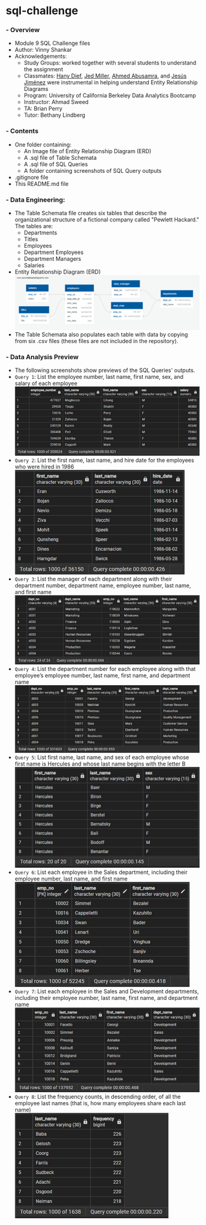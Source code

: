 # sql-challenge
### - Overview
- Module 9 SQL Challenge files
- Author: Vinny Shankar
- Acknowledgements:
    - Study Groups: worked together with several students to understand the assignment
    - Classmates: [Hany Dief](https://github.com/hanydief), [Jed Miller](https://github.com/Jed-Miller), [Ahmed Abusamra](https://github.com/AbousamraEd), and [Jesús Jiménez](https://github.com/JesusJimenez3318) were instrumental in helping understand Entity Relationship Diagrams
    - Program: University of California Berkeley Data Analytics Bootcamp
    - Instructor: Ahmad Sweed
    - TA: Brian Perry
    - Tutor: Bethany Lindberg
### - Contents
- One folder containing:
    * An Image file of Entity Relationship Diagram (ERD)
    * A .sql file of Table Schemata
    * A .sql file of SQL Queries
    * A folder containing screenshots of SQL Query outputs
- .gitignore file
- This README.md file
### - Data Engineering:
- The Table Schemata file creates six tables that describe the organizational structure of a fictional company called "Pewlett Hackard." The tables are:
    * Departments
    * Titles
    * Employees
    * Department Employees
    * Department Managers
    * Salaries
- Entity Relationship Diagram (ERD)
![ERD](EmployeeSQL/entity_relationship_diagram.png "EmployeeSQL ERD CHART")
- The Table Schemata also populates each table with data by copying from six .csv files (these files are not included in the repository).
### - Data Analysis Preview
- The following screenshots show previews of the SQL Queries' outputs.
- `Query 1`: List the employee number, last name, first name, sex, and salary of each employee          
![image](EmployeeSQL/query_ouput_images/query_01.jpg "Query 1")
- `Query 2`: List the first name, last name, and hire date for the employees who were hired in 1986         
![image](EmployeeSQL/query_ouput_images/query_02.jpg "Query 2")
- `Query 3`: List the manager of each department along with their department number, department name, employee number, last name, and first name            
![image](EmployeeSQL/query_ouput_images/query_03.jpg "Query 3")
- `Query 4`: List the department number for each employee along with that employee’s employee number, last name, first name, and department name            
![image](EmployeeSQL/query_ouput_images/query_04.jpg "Query 4")
- `Query 5`: List first name, last name, and sex of each employee whose first name is Hercules and whose last name begins with the letter B         
![image](EmployeeSQL/query_ouput_images/query_05.jpg "Query 5")
- `Query 6`: List each employee in the Sales department, including their employee number, last name, and first name         
![image](EmployeeSQL/query_ouput_images/query_06.jpg "Query 6")
- `Query 7`: List each employee in the Sales and Development departments, including their employee number, last name, first name, and department name           
![image](EmployeeSQL/query_ouput_images/query_07.jpg "Query 7")
- `Query 8`: List the frequency counts, in descending order, of all the employee last names (that is, how many employees share each last name)          
![image](EmployeeSQL/query_ouput_images/query_08.jpg "Query 8")